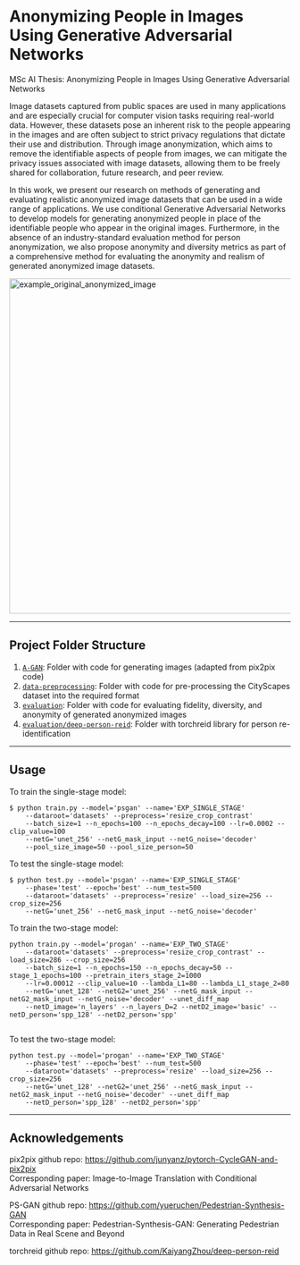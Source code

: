 # Anonymizing People in Images Using Generative Adversarial Networks

MSc AI Thesis: Anonymizing People in Images Using Generative Adversarial Networks

Image datasets captured from public spaces are used in many applications and are especially crucial for computer vision tasks requiring real-world data. However, these datasets pose an inherent risk to the people appearing in the images and are often subject to strict privacy regulations that dictate their use and distribution. Through image anonymization, which aims to remove the identifiable aspects of people from images, we can mitigate the privacy issues associated with image datasets, allowing them to be freely shared for collaboration, future research, and peer review.

In this work, we present our research on methods of generating and evaluating realistic anonymized image datasets that can be used in a wide range of applications. We use conditional Generative Adversarial Networks to develop models for generating anonymized people in place of the identifiable people who appear in the original images. Furthermore, in the absence of an industry-standard evaluation method for person anonymization, we also propose anonymity and diversity metrics as part of a comprehensive method for evaluating the anonymity and realism of generated anonymized image datasets.



<img width="600" alt="example_original_anonymized_image" src="https://user-images.githubusercontent.com/8717892/152705101-c2e5487b-061c-49a6-94ff-5101ccade3c7.png">

---

## Project Folder Structure


1) [`A-GAN`](./A-GAN): Folder with code for generating images (adapted from pix2pix code)
1) [`data-preprocessing`](./data-preprocessing): Folder with code for pre-processing the CityScapes dataset into the required format
1) [`evaluation`](./evaluation): Folder with code for evaluating fidelity, diversity, and anonymity of generated anonymized images
1) [`evaluation/deep-person-reid`](./evaluation/deep-person-reid): Folder with torchreid library for person re-identification


---


## Usage


To train the single-stage model:

```
$ python train.py --model='psgan' --name='EXP_SINGLE_STAGE'
    --dataroot='datasets' --preprocess='resize_crop_contrast'
    --batch_size=1 --n_epochs=100 --n_epochs_decay=100 --lr=0.0002 --clip_value=100
    --netG='unet_256' --netG_mask_input --netG_noise='decoder' 
    --pool_size_image=50 --pool_size_person=50 
```

To test the single-stage model:

```
$ python test.py --model='psgan' --name='EXP_SINGLE_STAGE' 
    --phase='test' --epoch='best' --num_test=500
    --dataroot='datasets' --preprocess='resize' --load_size=256 --crop_size=256 
    --netG='unet_256' --netG_mask_input --netG_noise='decoder'
```

To train the two-stage model:

```
python train.py --model='progan' --name='EXP_TWO_STAGE'
    --dataroot='datasets' --preprocess='resize_crop_contrast' --load_size=286 --crop_size=256
    --batch_size=1 --n_epochs=150 --n_epochs_decay=50 --stage_1_epochs=100 --pretrain_iters_stage_2=1000
    --lr=0.00012 --clip_value=10 --lambda_L1=80 --lambda_L1_stage_2=80
    --netG='unet_128' --netG2='unet_256' --netG_mask_input --netG2_mask_input --netG_noise='decoder' --unet_diff_map
    --netD_image='n_layers' --n_layers_D=2 --netD2_image='basic' --netD_person='spp_128' --netD2_person='spp' 
    
```

To test the two-stage model:

```
python test.py --model='progan' --name='EXP_TWO_STAGE' 
    --phase='test' --epoch='best' --num_test=500
    --dataroot='datasets' --preprocess='resize' --load_size=256 --crop_size=256
    --netG='unet_128' --netG2='unet_256' --netG_mask_input --netG2_mask_input --netG_noise='decoder' --unet_diff_map
    --netD_person='spp_128' --netD2_person='spp' 
```


---
## Acknowledgements


pix2pix github repo: https://github.com/junyanz/pytorch-CycleGAN-and-pix2pix  
Corresponding paper:  Image-to-Image Translation with Conditional Adversarial Networks

PS-GAN github repo: https://github.com/yueruchen/Pedestrian-Synthesis-GAN  
Corresponding paper: Pedestrian-Synthesis-GAN: Generating Pedestrian Data in Real Scene and Beyond  

torchreid github repo: https://github.com/KaiyangZhou/deep-person-reid  

